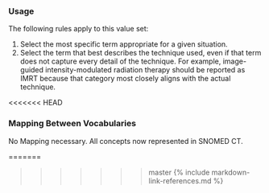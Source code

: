 ### Usage

The following rules apply to this value set:

1. Select the most specific term appropriate for a given situation.
2. Select the term that best describes the technique used, even if that term does not capture every detail of the technique. For example, image-guided intensity-modulated radiation therapy should be reported as IMRT because that category most closely aligns with the actual technique.

<<<<<<< HEAD
### Mapping Between Vocabularies

No Mapping necessary.  All concepts now represented in SNOMED CT.

=======
>>>>>>> master
{% include markdown-link-references.md %}
